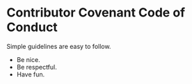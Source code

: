 # Contributor Covenant Code of Conduct

Simple guidelines are easy to follow.

* Be nice.
* Be respectful.
* Have fun.
